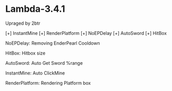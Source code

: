 # Lambda-3.4.1
Upraged by 2btr

[+] InstantMine
[+] RenderPlatform
[+] NoEPDelay
[+] AutoSword
[+] HitBox

NoEPDelay: Removing EnderPearl Cooldown



HitBox: Hitbox size



AutoSword: Auto Get Sword %range



InstantMine: Auto ClickMine



RenderPlatform: Rendering Platform box
